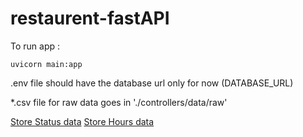 # restaurent-fastAPI

To run app : 
```
uvicorn main:app
```
.env file should have the database url only for now (DATABASE_URL)

*.csv file for raw data goes in './controllers/data/raw'

[Store Status data](https://drive.google.com/file/d/1UIx1hVJ7qt_6oQoGZgb8B3P2vd1FD025/view)
[Store Hours data](https://drive.google.com/file/d/1va1X3ydSh-0Rt1hsy2QSnHRA4w57PcXg/view)

